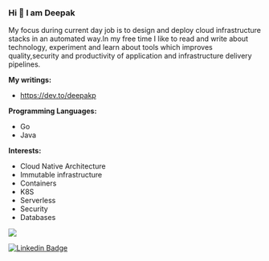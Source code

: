 ### Hi 👋 I am Deepak

My focus during current day job is to design and deploy cloud 
infrastructure stacks in an automated way.In my free time I like to read and write about technology,
experiment and learn about tools which improves quality,security and productivity 
of application and infrastructure delivery pipelines.
 
<b>My writings:</b>
- https://dev.to/deepakp

<b>Programming Languages:</b> 
- Go
- Java

<b>Interests:</b>
- Cloud Native Architecture
- Immutable infrastructure
- Containers
- K8S
- Serverless
- Security
- Databases

<!-- Profile Views -->
![](https://komarev.com/ghpvc/?username=deepakcpakhale06) 
 
<!-- Linked In -->
[![Linkedin Badge](https://img.shields.io/badge/-deepakcpakhale-blue?style=flat-square&logo=Linkedin&logoColor=white&link=https://www.linkedin.com/in/deepakcpakhale)](https://www.linkedin.com/in/deepakcpakhale)




